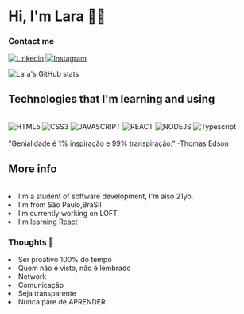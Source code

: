 # Hi, I'm Lara 🚀🤘
### Contact me

[![Linkedin](https://img.shields.io/badge/LinkedIn-0077B5?style=for-the-badge&logo=linkedin&logoColor=white)](https://www.linkedin.com/in/laracosta64/)
[![Instagram](https://img.shields.io/badge/Instagram-E4405F?style=for-the-badge&logo=instagram&logoColor=white)](https://www.instagram.com/lara.404/)


![Lara's GitHub stats](https://github-readme-stats.vercel.app/api?username=LaraCosta66&show_icons=true&theme=dark)

## Technologies that I'm learning and using
<div style= "display:inline_block"><br/>
<img alt="HTML5" src="https://img.shields.io/badge/HTML5-E34F26?style=for-the-badge&logo=html5&logoColor=white">
<img alt="CSS3" src="https://img.shields.io/badge/CSS3-1572B6?style=for-the-badge&logo=css3&logoColor=white">
<img alt="JAVASCRIPT" src="https://img.shields.io/badge/JavaScript-323330?style=for-the-badge&logo=javascript&logoColor=F7DF1E">
<img alt="REACT" src="https://img.shields.io/badge/React-20232A?style=for-the-badge&logo=react&logoColor=61DAFB">
<img alt="NODEJS" src="https://img.shields.io/badge/Node.js-43853D?style=for-the-badge&logo=node.js&logoColor=white">
<img alt="Typescript"src="https://img.shields.io/badge/TypeScript-007ACC?style=for-the-badge&logo=typescript&logoColor=white">
</div>
<br>
"Genialidade é 1% inspiração e 99% transpiração.” -Thomas Edson


## More info
<br>
<li>I'm a student of software development, I'm also 21yo. </li>
<li>I'm from São Paulo,BraSil </li>
<li>I’m currently working on LOFT</li>
<li>I'm learning React  </li>

### Thoughts 💭 
<li>Ser proativo 100% do tempo</li>
<li>Quem não é visto, não é lembrado</li>
<li>Network</li>
<li>Comunicação</li>
<li>Seja transparente</li>
<li>Nunca pare de APRENDER</li>
